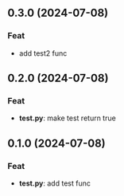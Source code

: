 ## 0.3.0 (2024-07-08)

### Feat

- add test2 func

## 0.2.0 (2024-07-08)

### Feat

- **test.py**: make test return true

## 0.1.0 (2024-07-08)

### Feat

- **test.py**: add test func
